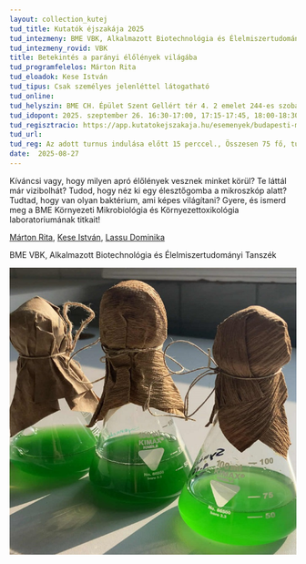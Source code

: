 ```yaml
---
layout: collection_kutej
tud_title: Kutatók éjszakája 2025
tud_intezmeny: BME VBK, Alkalmazott Biotechnológia és Élelmiszertudományi Tanszék
tud_intezmeny_rovid: VBK
title: Betekintés a parányi élőlények világába
tud_programfelelos: Márton Rita
tud_eloadok: Kese István
tud_tipus: Csak személyes jelenléttel látogatható
tud_online: 
tud_helyszin: BME CH. Épület Szent Gellért tér 4. 2 emelet 244-es szoba
tud_idopont: 2025. szeptember 26. 16:30-17:00, 17:15-17:45, 18:00-18:30
tud_regisztracio: https://app.kutatokejszakaja.hu/esemenyek/budapesti-muszaki-es-gazdasagtudomanyi-egyetem-bme/betekintes-a-paranyi-elolenyek-vilagaba
tud_url: 
tud_reg: Az adott turnus indulása előtt 15 perccel., Összesen 75 fő, turnusonként maximum 25 fő
date:  2025-08-27
---
```


Kíváncsi vagy, hogy milyen apró élőlények vesznek minket körül?  Te láttál már vizibolhát? 
Tudod, hogy néz ki egy élesztőgomba a mikroszkóp alatt? Tudtad, hogy van olyan baktérium, ami képes világítani? Gyere, és ismerd meg a BME Környezeti Mikrobiológia és Környezettoxikológia laboratoriumának titkait!

[Márton Rita](https://tudprog.bme.hu/kutatok_ejszakaja/profilok/marton_rita), [Kese István](https://tudprog.bme.hu/kutatok_ejszakaja/profilok/kese_istvan),	[Lassu Dominika](https://tudprog.bme.hu/kutatok_ejszakaja/profilok/lassu_dominika)

BME VBK, Alkalmazott Biotechnológia és Élelmiszertudományi Tanszék

![Betekintés a parányi élőlények világába](../2025/images/betekintes-a-paranyi-elolenyek-vilagaba.jpg)
